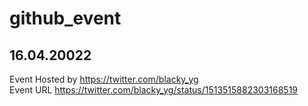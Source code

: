 # github_event


## 16.04.20022
Event Hosted by https://twitter.com/blacky_yg <br>
Event URL https://twitter.com/blacky_yg/status/1513515882303168519
